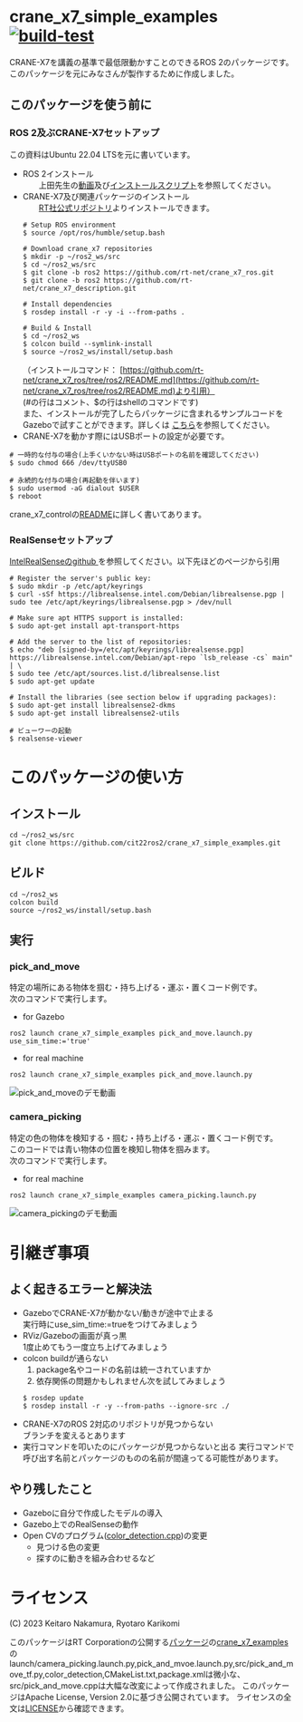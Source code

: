 # crane_x7_simple_examples [![build-test](https://github.com/cit22ros2/crane_x7_simple_examples/actions/workflows/test.yaml/badge.svg)](https://github.com/cit22ros2/crane_x7_simple_examples/actions/workflows/test.yaml)
CRANE-X7を講義の基準で最低限動かすことのできるROS 2のパッケージです。このパッケージを元にみなさんが製作するために作成しました。


## このパッケージを使う前に
### ROS 2及ぶCRANE-X7セットアップ  
  この資料はUbuntu 22.04 LTSを元に書いています。  
  * ROS 2インストール  
　　上田先生の[動画](https://youtu.be/mBhtD08f5KY)及び[インストールスクリプト](https://github.com/ryuichiueda/ros2_setup_scripts)を参照してください。  
  * CRANE-X7及び関連パッケージのインストール  
　　[RT社公式リポジトリ](https://github.com/rt-net/crane_x7_ros/tree/ros2)よりインストールできます。
    ```
    # Setup ROS environment
    $ source /opt/ros/humble/setup.bash

    # Download crane_x7 repositories
    $ mkdir -p ~/ros2_ws/src
    $ cd ~/ros2_ws/src
    $ git clone -b ros2 https://github.com/rt-net/crane_x7_ros.git
    $ git clone -b ros2 https://github.com/rt-net/crane_x7_description.git

    # Install dependencies
    $ rosdep install -r -y -i --from-paths .

    # Build & Install
    $ cd ~/ros2_ws
    $ colcon build --symlink-install
    $ source ~/ros2_ws/install/setup.bash
    ```
    （インストールコマンド：
[https://github.com/rt-net/crane_x7_ros/tree/ros2/README.md](https://github.com/rt-net/crane_x7_ros/tree/ros2/README.md)より引用）  
    (#の行はコメント、$の行はshellのコマンドです)  
 また、インストールが完了したらパッケージに含まれるサンプルコードをGazeboで試すことができます。詳しくは
    [こちら](https://github.com/rt-net/crane_x7_ros/tree/ros2/crane_x7_examples)を参照してください。
  * CRANE-X7を動かす際にはUSBポートの設定が必要です。
  ```
  # 一時的な付与の場合(上手くいかない時はUSBポートの名前を確認してください)
  $ sudo chmod 666 /dev/ttyUSB0

  # 永続的な付与の場合(再起動を伴います)
  $ sudo usermod -aG dialout $USER
  $ reboot
  ```
  crane_x7_controlの[README](https://github.com/rt-net/crane_x7_ros/blob/ros2/crane_x7_control/README.md)に詳しく書いてあります。

### RealSenseセットアップ
[IntelRealSenseのgithub
](https://github.com/IntelRealSense/librealsense/blob/development/doc/distribution_linux.md#installing-the-packages)を参照してください。以下先ほどのページから引用
```
# Register the server's public key:
$ sudo mkdir -p /etc/apt/keyrings
$ curl -sSf https://librealsense.intel.com/Debian/librealsense.pgp | sudo tee /etc/apt/keyrings/librealsense.pgp > /dev/null

# Make sure apt HTTPS support is installed:
$ sudo apt-get install apt-transport-https

# Add the server to the list of repositories:
$ echo "deb [signed-by=/etc/apt/keyrings/librealsense.pgp] https://librealsense.intel.com/Debian/apt-repo `lsb_release -cs` main" | \
$ sudo tee /etc/apt/sources.list.d/librealsense.list
$ sudo apt-get update

# Install the libraries (see section below if upgrading packages):
$ sudo apt-get install librealsense2-dkms
$ sudo apt-get install librealsense2-utils

# ビューワーの起動
$ realsense-viewer

```

# このパッケージの使い方
## インストール
```
cd ~/ros2_ws/src
git clone https://github.com/cit22ros2/crane_x7_simple_examples.git 
```
## ビルド 
```
cd ~/ros2_ws
colcon build
source ~/ros2_ws/install/setup.bash
```
## 実行
### pick_and_move
特定の場所にある物体を掴む・持ち上げる・運ぶ・置くコード例です。  
次のコマンドで実行します。
* for Gazebo
```
ros2 launch crane_x7_simple_examples pick_and_move.launch.py use_sim_time:='true'
```
* for real machine
```
ros2 launch crane_x7_simple_examples pick_and_move.launch.py 
```
![pick_and_moveのデモ動画](https://github.com/cit22ros2/crane_x7_simple_examples/assets/79034190/1ae6a7f3-ab86-4d11-852e-52d320dc2758)



### camera_picking
特定の色の物体を検知する・掴む・持ち上げる・運ぶ・置くコード例です。  
このコードでは青い物体の位置を検知し物体を掴みます。  
次のコマンドで実行します。
* for real machine
```
ros2 launch crane_x7_simple_examples camera_picking.launch.py
```
![camera_pickingのデモ動画](https://github.com/cit22ros2/crane_x7_simple_examples/assets/79034190/6f7d34e0-7bf0-4dd0-a9cf-9fd8b9e58e62)


# 引継ぎ事項
## よく起きるエラーと解決法
* GazeboでCRANE-X7が動かない/動きが途中で止まる  
    実行時にuse_sim_time:=trueをつけてみましょう
* RViz/Gazeboの画面が真っ黒  
    1度止めてもう一度立ち上げてみましょう
* colcon buildが通らない  
    1. package名やコードの名前は統一されていますか  
    2. 依存関係の問題かもしれません次を試してみましょう
    ```
    $ rosdep update
    $ rosdep install -r -y --from-paths --ignore-src ./
    ```
* CRANE-X7のROS 2対応のリポジトリが見つからない  
    ブランチを変えるとあります
* 実行コマンドを叩いたのにパッケージが見つからないと出る
    実行コマンドで呼び出す名前とパッケージのものの名前が間違ってる可能性があります。

## やり残したこと
* Gazeboに自分で作成したモデルの導入
* Gazebo上でのRealSenseの動作
* Open CVのプログラム([color_detection.cpp](https://github.com/cit22ros2/crane_x7_simple_examples/blob/main/src/color_detection.cpp))の変更
  * 見つける色の変更
  * 探すのに動きを組み合わせるなど


# ライセンス
(C) 2023 Keitaro Nakamura, Ryotaro Karikomi

このパッケージはRT Corporationの公開する[パッケージ](https://github.com/rt-net/crane_x7_ros/tree/ros2)の[crane_x7_examples](https://github.com/rt-net/crane_x7_ros/tree/ros2/crane_x7_examples)のlaunch/camera_picking.launch.py,pick_and_mvoe.launch.py,src/pick_and_move_tf.py,color_detection,CMakeList.txt,package.xmlは微小な、src/pick_and_move.cppは大幅な改変によって作成されました。
このパッケージはApache License, Version 2.0に基づき公開されています。
ライセンスの全文は[LICENSE](./LICENSE)から確認できます。
